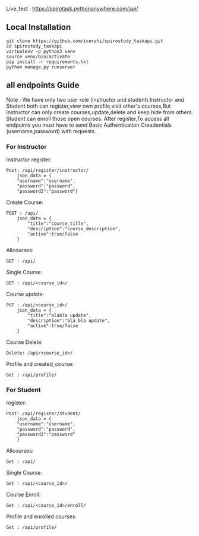 Live_test : https://spirotask.pythonanywhere.com/api/

## Local Installation

```
git clone https://github.com/icerahi/spirostudy_taskapi.git
cd spirostudy_taskapi
virtualenv -p python3 venv
source venv/bin/activate
pip install -r requirements.txt
python manage.py runserver
```

## all endpoints Guide

Note : We have only two user role (instructor and student).Instructor and Student both can register,view own profile,visit other's courses,But Instructor can only create courses,update,delete and keep hide from others. Student can enroll those open courses.
After register,To access all endpoints you must have to send Basic Authentication Creadentials (username,password) with requests.

### For Instructor  

Instructor register:
```
Post: /api/register/instructor/
    json_data = {
    "username":"username",
    "password":"password",
    "password2":"password"}
```

Create Course:
```
POST : /api/
    json_data = {
        "title":"course_title",
        "description":"course_description",
        "active":true/false
    }
```

Allcourses:
```
GET : /api/
```

Single Course:
```
GET : /api/<course_id>/
```

Course update:
```
PUT : /api/<course_id>/
    json_data = {
        "title":"blabla update",
        "description":"bla bla update",
        "active":true/false
    }
```

Course Delete:
```
Delete: /api/<course_id>/
```

Profile and created_course:
```
Get : /api/profile/
```

### For Student 

register:
```
Post: /api/register/student/
    json_data = {
    "username":"username",
    "password":"password",
    "password2":"password"
    }
```

Allcourses:
```
Get : /api/
```

Single Course:

```
Get : /api/<course_id>/
```

Course Enroll:

```
Get : /api/<course_id>/enroll/
```

Profile and enrolled courses:

```
Get : /api/profile/
```
